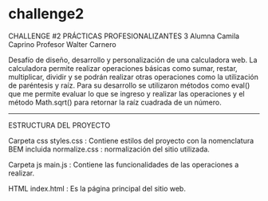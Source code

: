# challenge2
CHALLENGE #2 PRÁCTICAS PROFESIONALIZANTES 3
Alumna Camila Caprino
Profesor Walter Carnero

Desafío de diseño, desarrollo y personalización de una calculadora web.
La calculadora permite realizar operaciones básicas como sumar, restar, multiplicar, dividir y se podrán realizar otras operaciones como la utilización de paréntesis y raíz.
Para su desarrollo se utilizaron métodos como eval() que me permite evaluar lo que se ingreso y realizar las operaciones y el método Math.sqrt() para retornar la raíz cuadrada de un número.

----------------------------------------------------------------------------------

ESTRUCTURA DEL PROYECTO

Carpeta css
styles.css : Contiene estilos del proyecto con la nomenclatura BEM incluida 
normalize.css : normalización del sitio utilizada.

Carpeta js
main.js : Contiene las funcionalidades de las operaciones a realizar.

HTML
index.html : Es la página principal del sitio web.
